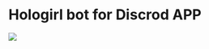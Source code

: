 # Hologirl bot for Discrod APP
[![](https://pp.userapi.com/c846121/v846121570/4d38c/SbjYs_R5gmQ.jpg)]()
